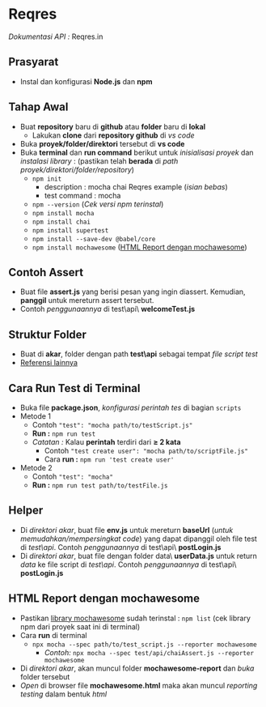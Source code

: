 # Reqres 

*Dokumentasi API :* Reqres.in <br>

## Prasyarat
- Instal dan konfigurasi **Node.js** dan **npm**

## Tahap Awal
- Buat **repository** baru di **github** atau **folder** baru di **lokal**
  - Lakukan **clone** dari **repository github** di *vs code*
- Buka **proyek/folder/direktori** tersebut di **vs code**
- Buka **terminal** dan **run command** berikut untuk *inisialisasi proyek* dan *instalasi library* : (pastikan telah **berada** di *path proyek/direktori/folder/repository*)
  - `npm init`
    - description : mocha chai Reqres example (*isian bebas*)
    - test command : mocha 
  - `npm --version` (*Cek versi npm terinstal*) 
  - `npm install mocha` 
  - `npm install chai` 
  - `npm install supertest` 
  - `npm install --save-dev @babel/core`
  - `npm install mochawesome` ([HTML Report dengan mochawesome](#html-report-dengan-mochawesome))

## Contoh Assert
- Buat file **assert.js** yang berisi pesan yang ingin diassert. Kemudian, **panggil** untuk mereturn assert tersebut.
- Contoh *penggunaannya* di test\api\ **welcomeTest.js**

## Struktur Folder
- Buat di **akar**, folder dengan path **test\api** sebagai tempat *file script test*
- [Referensi lainnya](https://github.com/Automation-Test-Starter/SuperTest-API-Test-Starter)

## Cara Run Test di Terminal
- Buka file **package.json**, *konfigurasi perintah tes* di bagian `scripts`
- Metode 1
  - Contoh `"test": "mocha path/to/testScript.js"`
  - **Run :** `npm run test`
  - *Catatan :* Kalau **perintah** terdiri dari **&ge; 2 kata**
    - Contoh `"test create user": "mocha path/to/scriptFile.js"` 
    - Cara **run :** `npm run 'test create user'`
- Metode 2
  - Contoh `"test": "mocha"`
  - **Run :** `npm run test path/to/testFile.js`

## Helper 
- Di *direktori akar*, buat file **env.js** untuk mereturn **baseUrl** (*untuk memudahkan/mempersingkat code*) yang dapat dipanggil oleh file test di *test\api*. Contoh *penggunaannya* di test\api\ __postLogin.js__
- Di *direktori akar*, buat file dengan folder data\ **userData.js** untuk return *data* ke file script di *test\api*. Contoh *penggunaannya* di test\api\ __postLogin.js__
  
## HTML Report dengan mochawesome
- Pastikan [library mochawesome](#tahap-awal) sudah terinstal : `npm list` (cek library npm dari proyek saat ini di terminal)  
- Cara **run** di terminal
  - `npx mocha --spec path/to/test_script.js --reporter mochawesome`
    - *Contoh:* `npx mocha --spec test/api/chaiAssert.js --reporter mochawesome` <br>
- Di *direktori akar*, akan muncul folder **mochawesome-report** dan *buka* folder tersebut
- *Open* di browser file **mochawesome.html** maka akan muncul *reporting testing* dalam bentuk *html*
